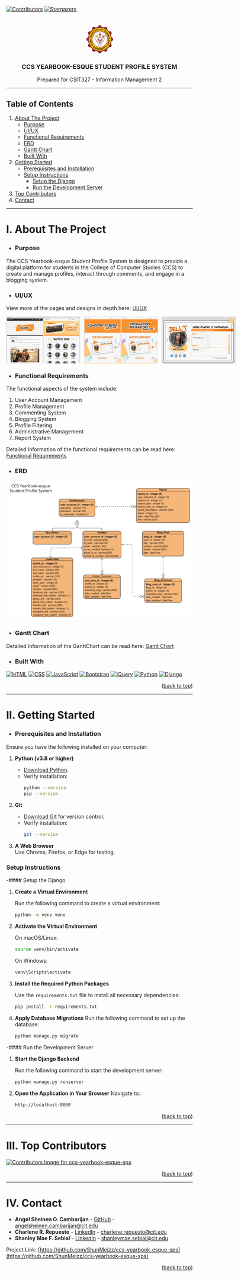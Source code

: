 <a id="readme-top"></a>

[![Contributors][contributors-shield]][contributors-url]
[![Stargazers][stars-shield]][stars-url]

<!-- PROJECT LOGO -->
<br />
<div align="center">
  <a href="https://github.com/ShunMeizz/ccs-yearbook-esque-sps">
    <img src="yearbook_ccs/static/images/cit_logo.png" alt="Logo" width="80" height="80">
  </a>

  <h3 align="center">CCS YEARBOOK-ESQUE STUDENT PROFILE SYSTEM</h3>

  <p align="center">
    Prepared for CSIT327 - Information Management 2
  </p>
</div>

---

## Table of Contents

1. [About The Project](#about-the-project)
   - [Purpose](#purpose)
   - [UI/UX](#uiux)
   - [Functional Requirements](#functional-requirements)
   - [ERD](#erd)
   - [Gantt Chart](#gantt-chart)
   - [Built With](#built-with)
2. [Getting Started](#getting-started)
   - [Prerequisites and Installation](#prerequisites-and-installation)
   - [Setup Instructions](#setup-instructions)
     - [Setup the Django](#setup-the-django)
     - [Run the Development Server](#run-the-development-server)
3. [Top Contributors](#top-contributors)
4. [Contact](#contact)

---

# I. About The Project

- ### Purpose

The CCS Yearbook-esque Student Profile System is designed to provide a digital platform for students in the College of Computer Studies (CCS) to create and manage profiles, interact through comments, and engage in a blogging system.

- ### UI/UX
View more of the pages and designs in depth here:
[UI/UX](./ProjectDocumentation/FigmaUI_CCS_Yearbook_esque.pdf)
<div style="display: flex; gap: 10px;">
<img src="ProjectDocumentation\CCS_Yearbook_esque_Blog_Batch.png" alt="Figma Design 1" width="200"/>
<img src="ProjectDocumentation/CCS_Yearbook_esque_Home.png" alt="Figma Design 2" width="200"/>
<img src="ProjectDocumentation\CCS_Yearbook_esque_Profile.png" alt="Figma Design 3" width="200"/>
</div>


- ### Functional Requirements

The functional aspects of the system include:

1. User Account Management
2. Profile Management
3. Commenting System
4. Blogging System
5. Profile Filtering
6. Administrative Management
7. Report System

Detailed Information of the functional requirements can be read here:
[Functional Requirements](./ProjectDocumentation/FigmaUI_CCS_Yearbook_esque.pdf)

- ### ERD
<img src="ProjectDocumentation\ERD_CCS_Yearbook_esque.png" width="700">

- ### Gantt Chart

Detailed Information of the GanttChart can be read here:
[Gantt Chart](./ProjectDocumentation/GanttChart_CCS_Yearbook-esque_Student_Profile.pdf)

- ### Built With

[![HTML][HTML-shield]][HTML-url] [![CSS][CSS-shield]][CSS-url] [![JavaScript][JavaScript-shield]][JavaScript-url] [![Bootstrap][Bootstrap-shield]][Bootstrap-url] [![jQuery][JQuery-shield]][JQuery-url] [![Python][Python-shield]][Python-url] [![Django][Django-shield]][Django-url]

<p align="right">(<a href="#readme-top">back to top</a>)</p>

---

# II. Getting Started

- ### Prerequisites and Installation

Ensure you have the following installed on your computer:

1. **Python (v3.8 or higher)**

   - [Download Python](https://www.python.org/downloads/).
   - Verify installation:
     ```sh
     python --version
     pip --version
     ```

2. **Git**

   - [Download Git](https://git-scm.com/downloads) for version control.
   - Verify installation:
     ```sh
     git --version
     ```

3. **A Web Browser**  
   Use Chrome, Firefox, or Edge for testing.

### Setup Instructions

-#### Setup the Django

1. **Create a Virtual Environment**

   Run the following command to create a virtual environment:

   ```sh
   python -m venv venv
   ```

2. **Activate the Virtual Environment**

   On macOS/Linux:

   ```sh
   source venv/bin/activate
   ```

   On Windows:

   ```sh
   venv\Scripts\activate
   ```

3. **Install the Required Python Packages**

   Use the `requirements.txt` file to install all necessary dependencies:

   ```sh
   pip install -r requirements.txt
   ```

4. **Apply Database Migrations**
   Run the following command to set up the database:
   ```sh
   python manage.py migrate
   ```

-#### Run the Development Server

1. **Start the Django Backend**

   Run the following command to start the development server:

   ```sh
   python manage.py runserver
   ```

2. **Open the Application in Your Browser**
   Navigate to:
   ```sh
   http://localhost:8000
   ```

<p align="right">(<a href="#readme-top">back to top</a>)</p>

---

# III. Top Contributors

<a href="https://github.com/ShunMeizz/ccs-yearbook-esque-sps/graphs/contributors">
  <img src="https://contrib.rocks/image?repo=ShunMeizz/ccs-yearbook-esque-sps" alt="Contributors Image for ccs-yearbook-esque-sps" />
</a>

<p align="right">(<a href="#readme-top">back to top</a>)</p>

---

# IV. Contact

- **Angel Sheinen O. Cambarijan** - [GitHub](https://github.com/jellypedia) - angelsheinen.cambarijan@cit.edu
- **Charlene R. Repuesto** - [LinkedIn](https://www.linkedin.com/in/charlene-repuesto/) - charlene.repuesto@cit.edu
- **Shanley Mae F. Sebial** - [LinkedIn](https://www.linkedin.com/in/shanley-mae-sebial-966358305/) - shanleymae.sebial@cit.edu

Project Link: [https://github.com/ShunMeizz/ccs-yearbook-esque-sps](https://github.com/ShunMeizz/ccs-yearbook-esque-sps)

<p align="right">(<a href="#readme-top">back to top</a>)</p>

<!-- MARKDOWN LINKS & IMAGES -->
<!-- https://www.markdownguide.org/basic-syntax/#reference-style-links -->

[contributors-shield]: https://img.shields.io/github/contributors/ShunMeizz/ccs-yearbook-esque-sps.svg?style=for-the-badge
[contributors-url]: https://github.com/ShunMeizz/ccs-yearbook-esque-sps/graphs/contributors
[stars-shield]: https://img.shields.io/github/stars/ShunMeizz/ccs-yearbook-esque-sps?style=for-the-badge
[stars-url]: https://github.com/ShunMeizz/ccs-yearbook-esque-sps/stargazers
[HTML-shield]: https://img.shields.io/badge/-HTML-orange
[HTML-url]: https://developer.mozilla.org/en-US/docs/Web/HTML
[CSS-shield]: https://img.shields.io/badge/-CSS-blue
[CSS-url]: https://developer.mozilla.org/en-US/docs/Web/CSS
[JavaScript-shield]: https://img.shields.io/badge/-JavaScript-yellow
[JavaScript-url]: https://developer.mozilla.org/en-US/docs/Web/JavaScript
[Bootstrap-shield]: https://img.shields.io/badge/Bootstrap-563D7C?style=for-the-badge&logo=bootstrap&logoColor=white
[Bootstrap-url]: https://getbootstrap.com
[JQuery-shield]: https://img.shields.io/badge/jQuery-0769AD?style=for-the-badge&logo=jquery&logoColor=white
[JQuery-url]: https://jquery.com
[Python-shield]: https://img.shields.io/badge/-Python-blue
[Python-url]: https://www.python.org/
[Django-shield]: https://img.shields.io/badge/-Django-green
[Django-url]: https://www.djangoproject.com/
